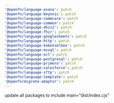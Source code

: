 ```yaml
---
'@openfn/language-asana': patch
'@openfn/language-beyonic': patch
'@openfn/language-commcare': patch
'@openfn/language-common': patch
'@openfn/language-dhis2': patch
'@openfn/language-fhir': patch
'@openfn/language-googlesheets': patch
'@openfn/language-http': patch
'@openfn/language-kobotoolbox': patch
'@openfn/language-mssql': patch
'@openfn/language-ocl': patch
'@openfn/language-postgresql': patch
'@openfn/language-primero': patch
'@openfn/language-salesforce': patch
'@openfn/language-sftp': patch
'@openfn/language-template': patch
'@openfn/migrate-adaptor': patch
---
```


update all packages to include main="dist/index.cjs"
